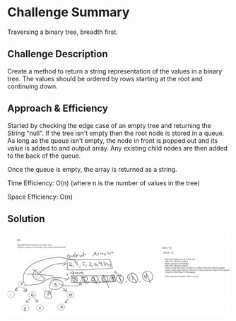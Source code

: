 # Challenge Summary

Traversing a binary tree, breadth first.

## Challenge Description

Create a method to return a string representation of the values in a binary tree. The values should be ordered by rows starting at the root and continuing down.

## Approach & Efficiency

Started by checking the edge case of an empty tree and returning the String "null". If the tree isn't empty then the root node is stored in a queue. As long as the queue isn't empty, the node in front is popped out and its value is added to and output array. Any existing child nodes are then added to the back of the queue.

Once the queue is empty, the array is returned as a string.

Time Efficiency: O(n) (where n is the number of values in the tree)

Space Efficiency: O(n)

## Solution

<img src="src/main/resources/whiteboard-ch-17.PNG">

